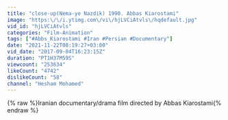 ```yaml
---
title: "close-up(Nema-ye Nazdik) 1990. Abbas Kiarostami"
image: "https:\/\/i.ytimg.com\/vi\/hjLVCiAtvls\/hqdefault.jpg"
vid_id: "hjLVCiAtvls"
categories: "Film-Animation"
tags: ["#Abbs_Kiarostami #Iran #Persian #Documentary"]
date: "2021-11-22T08:19:27+03:00"
vid_date: "2017-09-04T16:23:15Z"
duration: "PT1H37M59S"
viewcount: "253634"
likeCount: "4742"
dislikeCount: "58"
channel: "Hesham Mohamed"
---
```

{% raw %}Iranian documentary/drama film directed by Abbas Kiarostami{% endraw %}
